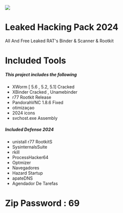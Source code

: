<img src="https://i.ibb.co/L9DLKjk/image.webp">

# Leaked Hacking Pack 2024
All And Free Leaked RAT's Binder & Scanner & Rootkit  
# Included Tools
##### This project includes the following
- XWorm [ 5.6 , 5.2, 5.1] Cracked
- XBinder Cracked , Unamebinder
- r77 Rootkit Release
- PandorahVNC 1.8.6 Fixed
- otimizaçao
- 2024 icons 
- svchost.exe Assembly


##### Included Defense 2024 
- unistall r77 RootkitS
- SysinternalsSuite
- rkill
- ProcessHacker64
- Optmizer
- Navegadores
- Hazard Startup
- apateDNS
- Agendador De Tarefas


# Zip Password : 69
